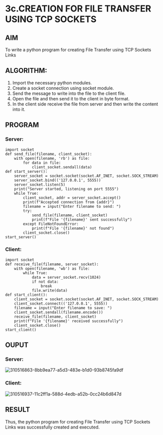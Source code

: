 # 3c.CREATION FOR FILE TRANSFER USING TCP SOCKETS
## AIM
To write a python program for creating File Transfer using TCP Sockets Links
## ALGORITHM:
1. Import the necessary python modules.
2. Create a socket connection using socket module.
3. Send the message to write into the file to the client file.
4. Open the file and then send it to the client in byte format.
5. In the client side receive the file from server and then write the content into it.
## PROGRAM

### Server:
```
import socket
def send_file(filename, client_socket):
    with open(filename, 'rb') as file:
        for data in file:
            client_socket.sendall(data)
def start_server():
    server_socket = socket.socket(socket.AF_INET, socket.SOCK_STREAM)
    server_socket.bind(('127.0.0.1', 5555))
    server_socket.listen(5)
    print("Server started, listening on port 5555")
    while True:
        client_socket, addr = server_socket.accept()
        print(f"Accepted connection from {addr}")
        filename = input("Enter filename to send: ")
        try:
            send_file(filename, client_socket)
            print(f"File '{filename}' sent successfully")
        except FileNotFoundError:
            print(f"File '{filename}' not found")
        client_socket.close()
start_server()
```

### Client:
```
import socket
def receive_file(filename, server_socket):
    with open(filename, 'wb') as file:
        while True:
            data = server_socket.recv(1024)
            if not data:
                break
            file.write(data)
def start_client():
    client_socket = socket.socket(socket.AF_INET, socket.SOCK_STREAM)
    client_socket.connect(('127.0.0.1', 5555))
    filename = input("Enter filename to save: ")
    client_socket.sendall(filename.encode())
    receive_file(filename, client_socket)
    print(f"File '{filename}' received successfully")
    client_socket.close()
start_client()
```

## OUPUT

### Server:
![310516863-8bb9ea77-a5d3-483e-b1d0-93b8745fa9df](https://github.com/Charanteja-01/3c.FILE_TRANSFER_USING_TCP_SOCKETS/assets/145693038/306b6a4a-6891-4cdd-b2f7-54edf12a8565)

### Client:
![310516937-11c2ff1a-588d-4edb-a52b-0cc24b6d847d](https://github.com/Charanteja-01/3c.FILE_TRANSFER_USING_TCP_SOCKETS/assets/145693038/f44ea608-6899-49a0-b3ad-90198cde7df2)


## RESULT
Thus, the python program for creating File Transfer using TCP Sockets Links was 
successfully created and executed.
